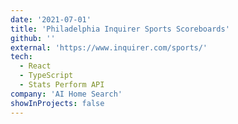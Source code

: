 ```yaml
---
date: '2021-07-01'
title: 'Philadelphia Inquirer Sports Scoreboards'
github: ''
external: 'https://www.inquirer.com/sports/'
tech:
  - React
  - TypeScript
  - Stats Perform API
company: 'AI Home Search'
showInProjects: false
---
```


